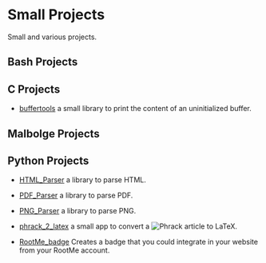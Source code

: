 # Small Projects

Small and various projects.

## Bash Projects

## C Projects

 - [buffertools](./C/buffertools/) a small library to print the content of an uninitialized buffer.


## Malbolge Projects

## Python Projects

 - [HTML_Parser](./Python/HTML_Parser/) a library to parse HTML.

 - [PDF_Parser](./Python/PDF_Parser/) a library to parse PDF.

 - [PNG_Parser](./Python/PNG_Parser/) a library to parse PNG.

 - [phrack_2_latex](./Python/phrack_2_latex/) a small app to convert a ![Phrack](http://phrack.org/) article to LaTeX.

 - [RootMe_badge](./Python/RootMe_badge/) Creates a badge that you could integrate in your website from your RootMe account.
